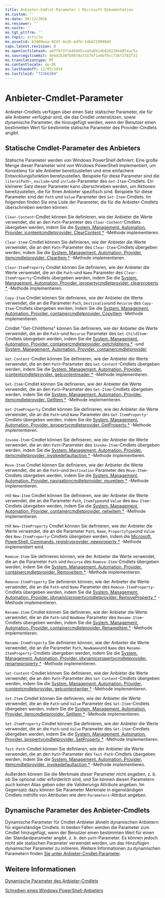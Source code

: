```yaml
---
title: Anbieter-Cmdlet-Parameter | Microsoft-Dokumentation
ms.custom: ''
ms.date: 09/13/2016
ms.reviewer: ''
ms.suite: ''
ms.tgt_pltfrm: ''
ms.topic: article
ms.assetid: b3d09eaa-924f-4e2b-adfb-14bb729090dd
caps.latest.revision: 8
ms.openlocfilehash: ad7f9737c646dd5cea5abb14b828236e40feac5a
ms.sourcegitcommit: debd2b38fb8070a7357bf1a4bf9cc736f3702f31
ms.translationtype: MT
ms.contentlocale: de-DE
ms.lasthandoff: 12/05/2019
ms.locfileid: "72366309"
---
```

# <a name="provider-cmdlet-parameters"></a>Anbieter-Cmdlet-Parameter

Anbieter-Cmdlets verfügen über einen Satz statischer Parameter, die für alle Anbieter verfügbar sind, die das Cmdlet unterstützen, sowie dynamische Parameter, die hinzugefügt werden, wenn der Benutzer einen bestimmten Wert für bestimmte statische Parameter des Provider-Cmdlets angibt.

## <a name="provider-cmdlet-static-parameters"></a>Statische Cmdlet-Parameter des Anbieters

Statische Parameter werden von Windows PowerShell definiert. Eine große Menge dieser Parameter wird von Windows PowerShell implementiert, um Konsistenz für alle Anbieter bereitzustellen und eine einfachere Entwicklungsfunktion bereitzustellen. Beispiele für diese Parameter sind die `literalPath`-, `exclude`-und `include`-Parameter des `Get-Item`-Cmdlets. Ein kleinerer Satz dieser Parameter kann überschrieben werden, um Aktionen bereitzustellen, die für Ihren Anbieter spezifisch sind. Beispiele für diese Parameter sind der `Path` und `Value` Parameter des `Set-Item`-Cmdlets. Im folgenden finden Sie eine Liste der Parameter, die für die Anbieter-Cmdlets überschrieben werden können.

`Clear-Content`-Cmdlet können Sie definieren, wie der Anbieter die Werte verwendet, die an den `Path`-Parameter des `Clear-Content`-Cmdlets übergeben werden, indem Sie die [System. Management. Automation. Provider. icontentcmdletprovider. ClearContent *](/dotnet/api/System.Management.Automation.Provider.IContentCmdletProvider.ClearContent) -Methode implementieren.

`Clear-Item`-Cmdlet können Sie definieren, wie der Anbieter die Werte verwendet, die an den `Path`-Parameter des `Clear-Item`-Cmdlets übergeben werden, indem Sie die [System. Management. Automation. Provider. itemcmdletprovider. ClearItem *](/dotnet/api/System.Management.Automation.Provider.ItemCmdletProvider.ClearItem) -Methode implementieren.

`Clear-ItemProperty` Cmdlet können Sie definieren, wie der Anbieter die Werte verwendet, die an die `Path`-und `Name` Parameter des `Clear-ItemProperty`-Cmdlets übergeben werden, indem Sie die [System. Management. Automation. Provider. ipropertycmdletprovider. clearproperty *](/dotnet/api/System.Management.Automation.Provider.IPropertyCmdletProvider.ClearProperty) -Methode implementieren.

`Copy-Item` Cmdlet können Sie definieren, wie der Anbieter die Werte verwendet, die an die Parameter `Path`, `Destination`und `Recurse` des `Copy-Item`-Cmdlets übergeben werden, indem Sie die [System. Management. Automation. Provider. containercmdletprovider. CopyItem](/dotnet/api/System.Management.Automation.Provider.ContainerCmdletProvider.CopyItem) -Methode implementieren.

Cmdlet "Get-ChildItems" können Sie definieren, wie der Anbieter die Werte verwendet, die an die `Path`-und `Recurse` Parameter des `Get-ChildItem`-Cmdlets übergeben werden, indem Sie die [System. Management. Automation. Provider. containercmdletprovider. getchilditems *](/dotnet/api/System.Management.Automation.Provider.ContainerCmdletProvider.GetChildItems) -und [System. Management. Automation. Provider. containercmdletprovider](/dotnet/api/System.Management.Automation.Provider.ContainerCmdletProvider.GetChildNames)

`Get-Content`-Cmdlet können Sie definieren, wie der Anbieter die Werte verwendet, die an den `Path`-Parameter des `Get-Content`-Cmdlets übergeben werden, indem Sie die [System. Management. Automation. Provider. icontentcmdletprovider. getcontentreader *](/dotnet/api/System.Management.Automation.Provider.IContentCmdletProvider.GetContentReader) -Methode implementieren.

`Get-Item`-Cmdlet können Sie definieren, wie der Anbieter die Werte verwendet, die an den `Path`-Parameter des `Get-Item`-Cmdlets übergeben werden, indem Sie die [System. Management. Automation. Provider. itemcmdletprovider. GetItem *](/dotnet/api/System.Management.Automation.Provider.ItemCmdletProvider.GetItem) -Methode implementieren.

`Get-ItemProperty` Cmdlet können Sie definieren, wie der Anbieter die Werte verwendet, die an die `Path`-und `Name` Parameter des `Get-ItemProperty`-Cmdlets übergeben werden, indem Sie die [System. Management. Automation. Provider. ipropertycmdletprovider. GetProperty *](/dotnet/api/System.Management.Automation.Provider.IPropertyCmdletProvider.GetProperty) -Methode implementieren.

`Invoke-Item`-Cmdlet können Sie definieren, wie der Anbieter die Werte verwendet, die an den `Path`-Parameter des `Invoke-Item`-Cmdlets übergeben werden, indem Sie die [System. Management. Automation. Provider. itemcmdletprovider. invokedefaultaction *](/dotnet/api/System.Management.Automation.Provider.ItemCmdletProvider.InvokeDefaultAction) -Methode implementieren.

`Move-Item` Cmdlet können Sie definieren, wie der Anbieter die Werte verwendet, die an die `Path`-und `Destination` Parameter des `Move-Item`-Cmdlets übergeben werden, indem Sie die [System. Management. Automation. Provider. navigationcmdletprovider. muveitem *](/dotnet/api/System.Management.Automation.Provider.NavigationCmdletProvider.MoveItem) -Methode implementieren.

mit `New-Item` Cmdlet können Sie definieren, wie der Anbieter die Werte verwendet, die an die Parameter `Path`, `ItemType`und `Value` des `New-Item`-Cmdlets übergeben werden, indem Sie die [System. Management. Automation. Provider. containercmdletprovider. netwitem *](/dotnet/api/System.Management.Automation.Provider.ContainerCmdletProvider.NewItem) -Methode implementieren.

mit `New-ItemProperty` Cmdlet können Sie definieren, wie der Anbieter die Werte verwendet, die an die Parameter `Path`, `Name`, `PropertyType`und `Value` des `New-ItemProperty`-Cmdlets übergeben werden, indem die [Microsoft. PowerShell. Commands. registryprovider. newproperty *](/dotnet/api/Microsoft.PowerShell.Commands.RegistryProvider.NewProperty) -Methode implementiert wird.

`Remove-Item` Sie definieren können, wie der Anbieter die Werte verwendet, die an die Parameter `Path` und `Recurse` des `Remove-Item`-Cmdlets übergeben werden, indem Sie die [System. Management. Automation. Provider. containercmdletprovider. RemoveItem *](/dotnet/api/System.Management.Automation.Provider.ContainerCmdletProvider.RemoveItem) -Methode implementieren.

`Remove-ItemProperty` Sie definieren können, wie der Anbieter die Werte verwendet, die an die `Path`-und `Name` Parameter des `Remove-ItemProperty`-Cmdlets übergeben werden, indem Sie die [System. Management. Automation. Provider. idynamicpropertycmdletprovider. RemoveProperty *](/dotnet/api/System.Management.Automation.Provider.IDynamicPropertyCmdletProvider.RemoveProperty) -Methode implementieren.

`Rename-Item` Cmdlet können Sie definieren, wie der Anbieter die Werte verwendet, die an die `Path`-und `NewName` Parameter des `Rename-Item`-Cmdlets übergeben werden, indem Sie die [System. Management. Automation. Provider. containercmdletprovider. RenameItem *](/dotnet/api/System.Management.Automation.Provider.ContainerCmdletProvider.RenameItem) -Methode implementieren.

`Rename-ItemProperty` Sie definieren können, wie der Anbieter die Werte verwendet, die an die Parameter `Path`, `NewName`und `Name` des `Rename-ItemProperty`-Cmdlets übergeben werden, indem Sie die [System. Management. Automation. Provider. idynamicpropertycmdletprovider. renameproperty *](/dotnet/api/System.Management.Automation.Provider.IDynamicPropertyCmdletProvider.RenameProperty) -Methode implementieren.

`Set-Content`-Cmdlet können Sie definieren, wie der Anbieter die Werte verwendet, die an den `Path`-Parameter des `Set-Content`-Cmdlets übergeben werden, indem Sie die [System. Management. Automation. Provider. icontentcmdletprovider. getcontentwriter *](/dotnet/api/System.Management.Automation.Provider.IContentCmdletProvider.GetContentWriter) -Methode implementieren.

`Set-Item` Cmdlet können Sie definieren, wie der Anbieter die Werte verwendet, die an die `Path`-und `Value` Parameter des `Set-Item`-Cmdlets übergeben werden, indem Sie die [System. Management. Automation. Provider. itemcmdletprovider. SetItem *](/dotnet/api/System.Management.Automation.Provider.ItemCmdletProvider.SetItem) -Methode implementieren.

`Set-ItemProperty` Cmdlet können Sie definieren, wie der Anbieter die Werte verwendet, die an die `Path`-und `Value` Parameter des `Set-Item`-Cmdlets übergeben werden, indem Sie die [System. Management. Automation. Provider. ipropertycmdletprovider. SetProperty *](/dotnet/api/System.Management.Automation.Provider.IPropertyCmdletProvider.SetProperty) -Methode implementieren.

`Test-Path`-Cmdlet können Sie definieren, wie der Anbieter die Werte verwendet, die an den `Path`-Parameter des `Test-Path`-Cmdlets übergeben werden, indem Sie die [System. Management. Automation. Provider. itemcmdletprovider. invokedefaultaction *](/dotnet/api/System.Management.Automation.Provider.ItemCmdletProvider.InvokeDefaultAction) -Methode implementieren.

Außerdem können Sie die Merkmale dieser Parameter nicht angeben, z. b. ob Sie optional oder erforderlich sind, und Sie können diesen Parametern auch keinen Alias geben oder die Validierungs Attribute angeben. Im Gegensatz dazu können Sie Parameter Merkmale in eigenständigen Cmdlets mithilfe von Attributen wie dem `Parameters`-Attribut angeben.

## <a name="provider-cmdlet-dynamic-parameters"></a>Dynamische Parameter des Anbieter-Cmdlets

Dynamische Parameter für Cmdlet-Anbieter ähneln dynamischen Anbietern für eigenständige Cmdlets. In beiden Fällen werden die Parameter zum Cmdlet hinzugefügt, wenn der Benutzer einen bestimmten Wert für einen der Standardparameter angibt, z. b. den `path`-Parameter. Es können jedoch nicht alle statischen Parameter verwendet werden, um das Hinzufügen dynamischer Parameter zu initiieren. Weitere Informationen zu dynamischen Parametern finden [Sie unter Anbieter-Cmdlet-Parameter](./provider-cmdlet-dynamic-parameters.md).

## <a name="see-also"></a>Weitere Informationen

[Dynamische Parameter des Anbieter-Cmdlets](./provider-cmdlet-dynamic-parameters.md)

[Schreiben eines Windows PowerShell-Anbieters](./writing-a-windows-powershell-provider.md)